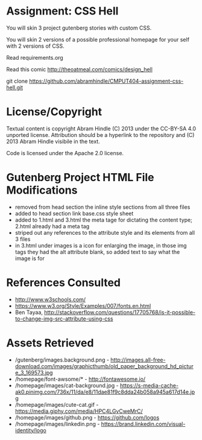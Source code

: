 Assignment: CSS Hell
====================

You will skin 3 project gutenberg stories with custom CSS.

You will skin 2 versions of a possible professional homepage for your
self with 2 versions of CSS.

Read requirements.org

Read this comic http://theoatmeal.com/comics/design_hell

git clone https://github.com/abramhindle/CMPUT404-assignment-css-hell.git

License/Copyright
==================

Textual content is copyright Abram Hindle (C) 2013 under the CC-BY-SA
4.0 unported license. Attribution should be a hyperlink to the
repository and (C) 2013 Abram Hindle visibile in the text.

Code is licensed under the Apache 2.0 license.

Gutenberg Project HTML File Modifications
=========================================
  * removed from head section the inline style sections from all three files
  * added to head section link base.css style sheet
  * added to 1.html and 3.html the meta tage for dictating the content type; 2.html already had a meta tag
  * striped out any references to the attribute style and its elements from all 3 files
  * in 3.html under images is a icon for enlarging the image, in those img tags they had the alt attribute blank, so added text to say what the image is for

References Consulted
====================
  * http://www.w3schools.com/
  * https://www.w3.org/Style/Examples/007/fonts.en.html
  * Ben Tayaa, http://stackoverflow.com/questions/17705768/is-it-possible-to-change-img-src-attribute-using-css

Assets Retrieved
================
  * /gutenberg/images.background.png - http://images.all-free-download.com/images/graphicthumb/old_paper_background_hd_picture_3_169573.jpg
  * /homepage/font-awsome/* - http://fontawesome.io/
  * /homepage/images/cat-background.jpg - https://s-media-cache-ak0.pinimg.com/736x/11/da/e8/11dae81f9c8dda24b058a945a617d14e.jpg
  * /homepage/images/cute-cat.gif - https://media.giphy.com/media/HPC4LGvCweMrC/
  * /homepage/images/github.png - https://github.com/logos
  * /homepage/images/linkedin.png - https://brand.linkedin.com/visual-identity/logo
